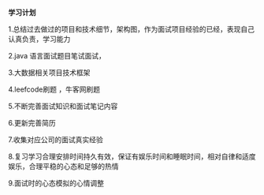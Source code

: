 **学习计划**

1.总结过去做过的项目和技术细节，架构图，作为面试项目经验的已经，表现自己认真负责，学习能力

2.java 语言面试题目笔试面试，

3.大数据相关项目技术框架

4.leefcode刷题 ，牛客网刷题

5.不断完善面试知识和面试笔记内容

6.更新完善简历

7.收集对应公司的面试真实经验

8.复习学习合理安排时间持久有效，保证有娱乐时间和睡眠时间，相对自律和适度娱乐，合理平稳的心态和足够的热情

9.面试时的心态模拟的心情调整
